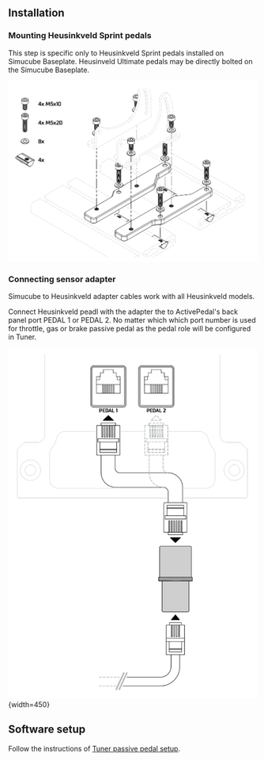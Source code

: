 ## Installation

### Mounting Heusinkveld Sprint pedals

This step is specific only to Heusinkveld Sprint pedals installed on Simucube Baseplate. Heusinveld Ultimate pedals may be directly bolted on the Simucube Baseplate.

![](assets/heusinkveld%20sprint%20mounting.png)

### Connecting sensor adapter

Simucube to Heusinkveld adapter cables work with all Heusinkveld models. 

Connect Heusinkveld peadl with the adapter the to ActivePedal's back panel port PEDAL 1 or PEDAL 2. No matter which which port number is used for throttle, gas or brake passive pedal as the pedal role will be configured in Tuner.

![](assets/heusinkveld%20adapter.png){width=450}

## Software setup

Follow the instructions of [Tuner passive pedal setup](Software/Passive%20pedal%20setup.md).
